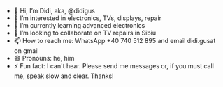 - 👋 Hi, I’m Didi, aka, @didigus
- 👀 I’m interested in electronics, TVs, displays, repair
- 🌱 I’m currently learning advanced electronics
- 💞️ I’m looking to collaborate on TV repairs in Sibiu
- 📫 How to reach me: WhatsApp +40 740 512 895 and email didi.gusat on gmail
- 😄 Pronouns: he, him
- ⚡ Fun fact: I can't hear. Please send me messages or, if you must call me, speak slow and clear. Thanks!

<!---
didigus/didigus is a ✨ special ✨ repository because its `README.md` (this file) appears on your GitHub profile.
You can click the Preview link to take a look at your changes.
--->
